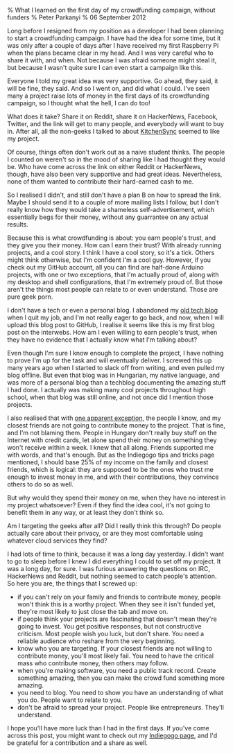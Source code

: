 % What I learned on the first day of my crowdfunding campaign, without funders
% Peter Parkanyi
% 06 September 2012

Long before I resigned from my position as a developer I had been planning to
start a crowdfunding campaign. I have had the idea for some time, but it was
only after a couple of days after I have received my first Raspberry Pi when the
plans became clear in my head. And I was very careful who to share it with, and
when. Not because I was afraid someone might steal it, but because I wasn't
quite sure I can even start a campaign like this.

Everyone I told my great idea was very supportive. Go ahead, they said, it will
be fine, they said. And so I went on, and did what I could. I've seen many a
project raise lots of money in the first days of its crowdfunding campaign, so I
thought what the hell, I can do too!

What does it take? Share it on Reddit, share it on HackerNews, Facebook,
Twitter, and the link will get to many people, and everybody will want to buy
in. After all, all the non-geeks I talked to about
[KitchenSync](https://indiegogo.com/kitchensync) seemed to like my project.

Of course, things often don't work out as a naive student thinks. The people I
counted on weren't so in the mood of sharing like I had thought they would be.
Who have come across the link on either Reddit or HackerNews, though, have also
been very supportive and had great ideas. Nevertheless, none of them wanted to
contribute their hard-earned cash to me.

So I realised I didn't, and still don't have a plan B on how to spread the link.
Maybe I should send it to a couple of more mailing lists I follow, but I don't
really know how they would take a shameless self-advertisement, which
essentially begs for their money, without any guarrantee on any actual results.

Because this is what crowdfunding is about: you earn people's trust, and they
give you their money. How can I earn their trust? With already running projects,
and a cool story. I think I have a cool story, so it's a tick. Others might
think otherwise, but I'm confident I'm a cool guy. However, if you check out my
GitHub account, all you can find are half-done Arduino projects, with one
or two exceptions, that I'm actually proud of, along with my desktop and shell
configurations, that I'm extremely proud of. But those aren't the things most
people can relate to or even understand. Those are pure geek porn.

I don't have a tech or even a personal blog. I abandoned my [old tech
blog](https://rsdy.blogs.balabit.com/) when I quit my job, and I'm not really
eager to go back, and now, when I will upload this blog post to GitHub, I
realise it seems like this is my first blog post on the interwebs. How am I
even willing to earn people's trust, when they have no evidence that I actually
know what I'm talking about?

Even though I'm sure I know enough to complete the project, I have nothing to
prove I'm up for the task and will eventually deliver. I screwed this up many
years ago when I started to slack off from writing, and even pulled my blog
offline. But even that blog was in Hungarian, my native language, and was more
of a personal blog than a techblog documenting the amazing stuff I had done. I
actually was making many cool projects throughout high school, when that blog
was still online, and not once did I mention those projects.

I also realised that with [one apparent exception](http://techblog.vsza.hu),
the people I know, and my closest friends are not going to contribute money to
the project. That is fine, and I'm not blaming them. People in Hungary don't
really buy stuff on the Internet with credit cards, let alone spend their money
on something they won't receive within a week. I knew that all along. Friends
supported me with words, and that's enough. But as the Indiegogo tips and
tricks page mentioned, I should base 25% of my income on the family and closest
friends, which is logical: they are supposed to be the ones who trust me enough
to invest money in me, and with their contributions, they convince others to do
so as well.

But why would they spend their money on me, when they have no interest in my
project whatsoever? Even if they find the idea cool, it's not going to benefit
them in any way, or at least they don't think so.

Am I targeting the geeks after all? Did I really think this through? Do people
actually care about their privacy, or are they most comfortable using whatever
cloud services they find?

I had lots of time to think, because it was a long day yesterday. I didn't want
to go to sleep before I knew I did everything I could to set off my project. It
was a long day, for sure. I was furious answering the questions on IRC,
HackerNews and Reddit, but nothing seemed to catch people's attention. So here
you are, the things that I screwed up:

* if you can't rely on your family and friends to contribute money, people won't
  think this is a worthy project. When they see it isn't funded yet, they're most
  likely to just close the tab and move on.
* if people think your projects are fascinating that doesn't mean they're going
  to invest. You get positive responses, but not constructive criticism. Most
  people wish you luck, but don't share. You need a reliable audience who
  reshare from the very beginning.
* know who you are targeting. If your closest friends are not willing to
  contribute money, you'll most likely fail. You need to have the critical
  mass who contribute money, then others may follow.
* when you're making software, you need a public track record. Create something
  amazing, then you can make the crowd fund something more amazing.
* you need to blog. You need to show you have an understanding of what you do.
  People want to relate to you.
* don't be afraid to spread your project. People like entrepreneurs. They'll
  understand.

I hope you'll have more luck than I had in the first days. If you've come across
this post, you might want to check out my [Indiegogo
page](https://indiegogo.com/kitchensync), and I'd be grateful for a contribution
and a share as well.
